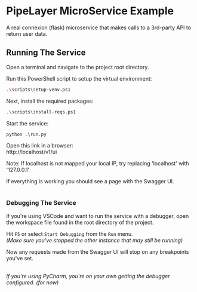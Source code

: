 # PipeLayer MicroService Example
A real connexion (flask) microservice that makes calls to a 3rd-party API to return user data.

## Running The Service

Open a terminal and navigate to the project root directory.

Run this PowerShell script to setup the virtual environment:
```sh
.\scripts\setup-venv.ps1
```
Next, install the required packages:
```sh
.\scripts\install-reqs.ps1
```
Start the service:
```
python .\run.py
```
Open this link in a browser:<br>
http://localhost/v1/ui<br>

Note: If localhost is not mapped your local IP, try replacing 'localhost' with '127.0.0.1'

If everything is working you should see a page with the Swagger UI.
<br><br>

### Debugging The Service
If you're using VSCode and want to run the service with a debugger, open the workspace file found in the root directory of the project.

Hit `F5` or select `Start Debugging` from the `Run` menu.<br>
*(Make sure you've stopped the other instance that may still be running)*

Now any requests made from the Swagger UI will stop on any breakpoints you've set.<br><br>

*If you're using PyCharm, you're on your own getting the debugger configured. (for now)*
